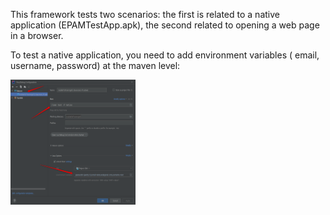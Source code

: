 This framework tests two scenarios: the first is related to a native application (EPAMTestApp.apk), the second related to opening a web page in a browser.

To test a native application, you need to add environment variables ( email, username, password) at the maven level:

<img alt="img.png" height="200" src="img.png" width="200"/>